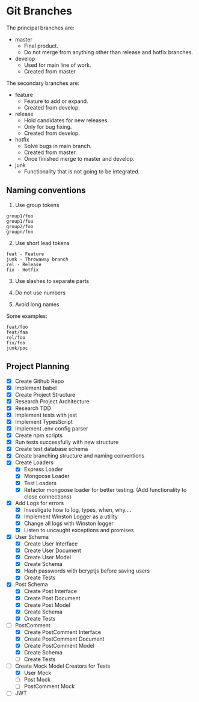 # Git Branches

The principal branches are:

- master
  - Final product.
  - Do not merge from anything other than release and hotfix branches.
- develop
  - Used for main line of work.
  - Created from master

The secondary branches are:

- feature
  - Feature to add or expand.
  - Created from develop.
- release
  - Hold candidates for new releases.
  - Only for bug fixing.
  - Created from develop.
- hotfix
  - Solve bugs in main branch.
  - Created from master.
  - Once finished merge to master and develop.
- junk
  - Functionality that is not going to be integrated.

## Naming conventions

1. Use group tokens

```
group1/foo
group1/fuu
group2/foo
groupn/fnn
```

2. Use short lead tokens

```
feat - Feature
junk - Throwaway branch
rel - Release
fix - Hotfix
```

3. Use slashes to separate parts

4. Do not use numbers

5. Avoid long names

Some examples:

```
feat/foo
feat/faa
rel/foo
fix/foo
junk/poc
```

## Project Planning

- [x] Create Github Repo
- [x] Implement babel
- [x] Create Project Structure
- [x] Research Project Architecture
- [x] Research TDD
- [x] Implement tests with jest
- [x] Implement TypesScript
- [x] Implement .env config parser
- [x] Create npm scripts
- [x] Run tests successfully with new structure
- [x] Create test database schema
- [x] Create branching structure and naming conventions
- [x] Create Loaders
  - [x] Express Loader
  - [x] Mongoose Loader
  - [x] Test Loaders
  - [x] Refactor mongoose loader for better testing. (Add functionality to close connections)
- [x] Add Logs for errors
  - [x] Investigate how to log, types, when, why....
  - [x] Implement Winston Logger as a utility
  - [x] Change all logs with Winston logger
  - [x] Listen to uncaught exceptions and promises
- [x] User Schema
  - [x] Create User Interface
  - [x] Create User Document
  - [x] Create User Model
  - [x] Create Schema
  - [x] Hash passwords with bcryptjs before saving users
  - [x] Create Tests
- [x] Post Schema
  - [x] Create Post Interface
  - [x] Create Post Document
  - [x] Create Post Model
  - [x] Create Schema
  - [x] Create Tests
- [ ] PostComment
  - [x] Create PostComment Interface
  - [x] Create PostComment Document
  - [x] Create PostComment Model
  - [x] Create Schema
  - [ ] Create Tests
- [ ] Create Mock Model Creators for Tests
  - [x] User Mock
  - [ ] Post Mock
  - [ ] PostComment Mock
- [ ] JWT

